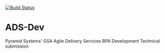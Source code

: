 [![Build Status](https://travis-ci.org/PyramidSystemsInc/ADS-Dev.svg?branch=dev)](https://travis-ci.org/PyramidSystemsInc/ADS-Dev)
# ADS-Dev
Pyramid Systems' GSA Agile Delivery Services BPA Development Technical submission

